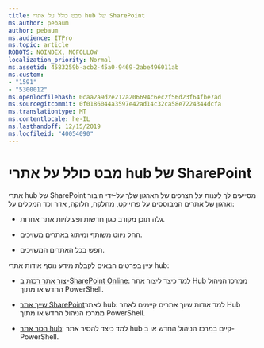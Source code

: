 ```yaml
---
title: מבט כולל על אתרי hub של SharePoint
ms.author: pebaum
author: pebaum
ms.audience: ITPro
ms.topic: article
ROBOTS: NOINDEX, NOFOLLOW
localization_priority: Normal
ms.assetid: 4583259b-acb2-45a0-9469-2abe496011ab
ms.custom:
- "1591"
- "5300012"
ms.openlocfilehash: 0caa2a9d2e212a206694c6ec2f56d23f64fbe7ad
ms.sourcegitcommit: 0f0186044a3597e42ad14c32ca58e7224344dcfa
ms.translationtype: MT
ms.contentlocale: he-IL
ms.lasthandoff: 12/15/2019
ms.locfileid: "40054090"
---
```

# <a name="sharepoint-hub-sites-overview"></a>מבט כולל על אתרי hub של SharePoint

אתרי hub של SharePoint מסייעים לך לענות על הצרכים של הארגון שלך על-ידי חיבור וארגון של אתרים המבוססים על פרוייקט, מחלקה, חלוקה, אזור וכד המקלים על:

- גלה תוכן מקורב כגון חדשות ופעילויות אתר אחרות.

- החל ניווט משותף ומיתוג באתרים משויכים. 

- חפש בכל האתרים המשויכים.

עיין בפרטים הבאים לקבלת מידע נוסף אודות אתרי hub:
- [צור אתר רכזת ב-SharePoint Online](https://docs.microsoft.com/sharepoint/create-hub-site): למד כיצד ליצור אתר Hub ממרכז הניהול החדש או מתוך PowerShell.

- [שייך אתר SharePoint](https://support.office.com/article/associate-a-sharepoint-site-with-a-hub-site-ae0009fd-af04-4d3d-917d-88edb43efc05)לאתר hub: למד אודות שיוך אתרים קיימים לאתר Hub ממרכז הניהול החדש או מתוך PowerShell.

- [הסר אתר hub](https://docs.microsoft.com/sharepoint/remove-hub-site): למד כיצד להסיר אתר hub קיים במרכז הניהול החדש או ב-PowerShell.

